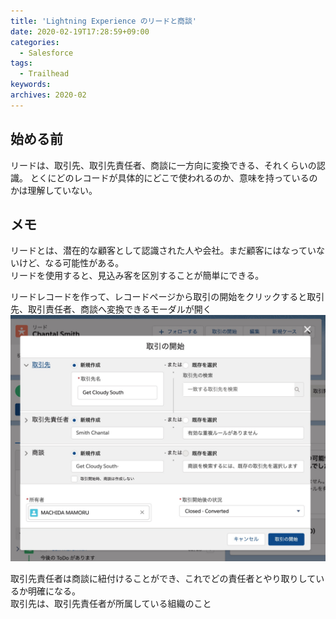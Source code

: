 ```yaml
---
title: 'Lightning Experience のリードと商談'
date: 2020-02-19T17:28:59+09:00
categories:
  - Salesforce
tags:
  - Trailhead
keywords:
archives: 2020-02
---
```


## 始める前

リードは、取引先、取引先責任者、商談に一方向に変換できる、それくらいの認識。
とくにどのレコードが具体的にどこで使われるのか、意味を持っているのかは理解していない。

## メモ

リードとは、潜在的な顧客として認識された人や会社。まだ顧客にはなっていないけど、なる可能性がある。  
リードを使用すると、見込み客を区別することが簡単にできる。

リードレコードを作って、レコードページから取引の開始をクリックすると取引先、取引責任者、商談へ変換できるモーダルが開く
![変換できるモーダル](/img/2020-02-19-18-09-22.png)

取引先責任者は商談に紐付けることができ、これでどの責任者とやり取りしているか明確になる。  
取引先は、取引先責任者が所属している組織のこと
